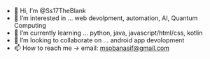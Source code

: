 - 👋 Hi, I’m @Ss17TheBlank
- 👀 I’m interested in ... web devolpment, automation, AI, Quantum Computing
- 🌱 I’m currently learning ... python, java, javascript/html/css, kotlin
- 💞️ I’m looking to collaborate on ... android app devolopment
- 📫 How to reach me -> email: msobanasif@gmail.com 

<!---
Ss17TheBlank/Ss17TheBlank is a ✨ special ✨ repository because its `README.md` (this file) appears on your GitHub profile.
You can click the Preview link to take a look at your changes.
--->
